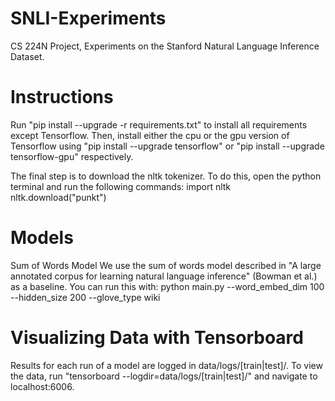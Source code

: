 # SNLI-Experiments
CS 224N Project, Experiments on the Stanford Natural Language Inference Dataset.

# Instructions
Run "pip install --upgrade -r requirements.txt" to install all requirements except Tensorflow. Then, install either the cpu or the gpu version of Tensorflow using "pip install --upgrade tensorflow" or "pip install --upgrade tensorflow-gpu" respectively.

The final step is to download the nltk tokenizer. To do this, open the python terminal and run the following commands:
import nltk
nltk.download("punkt")

# Models

Sum of Words Model
We use the sum of words model described in "A large annotated corpus for learning natural language inference" (Bowman et al.)  as a baseline. You can run this with:
python main.py --word_embed_dim 100 --hidden_size 200 --glove_type wiki

# Visualizing Data with Tensorboard

Results for each run of a model are logged in data/logs/[train|test]/<id>.
To view the data, run "tensorboard --logdir=data/logs/[train|test]/" and navigate to localhost:6006.